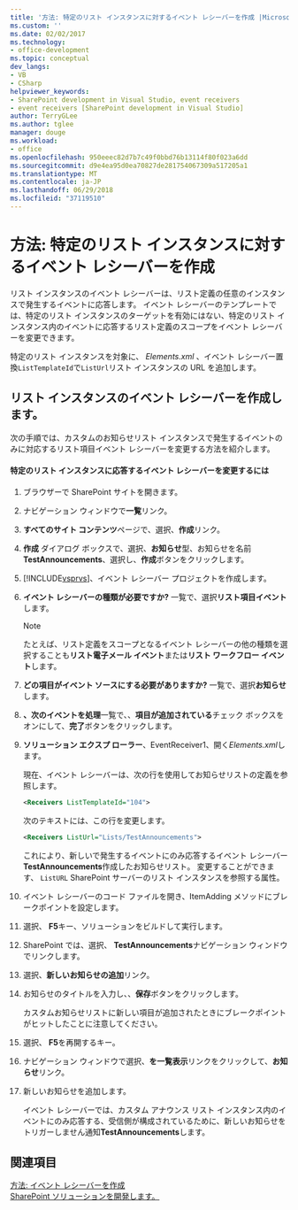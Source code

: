 ```yaml
---
title: '方法: 特定のリスト インスタンスに対するイベント レシーバーを作成 |Microsoft Docs'
ms.custom: ''
ms.date: 02/02/2017
ms.technology:
- office-development
ms.topic: conceptual
dev_langs:
- VB
- CSharp
helpviewer_keywords:
- SharePoint development in Visual Studio, event receivers
- event receivers [SharePoint development in Visual Studio]
author: TerryGLee
ms.author: tglee
manager: douge
ms.workload:
- office
ms.openlocfilehash: 950eeec82d7b7c49f0bbd76b13114f80f023a6dd
ms.sourcegitcommit: d9e4ea95d0ea70827de281754067309a517205a1
ms.translationtype: MT
ms.contentlocale: ja-JP
ms.lasthandoff: 06/29/2018
ms.locfileid: "37119510"
---
```

# <a name="how-to-create-an-event-receiver-for-a-specific-list-instance"></a>方法: 特定のリスト インスタンスに対するイベント レシーバーを作成
  リスト インスタンスのイベント レシーバーは、リスト定義の任意のインスタンスで発生するイベントに応答します。 イベント レシーバーのテンプレートでは、特定のリスト インスタンスのターゲットを有効にはない、特定のリスト インスタンス内のイベントに応答するリスト定義のスコープをイベント レシーバーを変更できます。  
  
 特定のリスト インスタンスを対象に、 *Elements.xml* 、イベント レシーバー置換`ListTemplateId`で`ListUrl`リスト インスタンスの URL を追加します。  
  
## <a name="create-a-list-instance-event-receiver"></a>リスト インスタンスのイベント レシーバーを作成します。  
 次の手順では、カスタムのお知らせリスト インスタンスで発生するイベントのみに対応するリスト項目イベント レシーバーを変更する方法を紹介します。  
  
#### <a name="to-modify-an-event-receiver-to-respond-to-a-specific-list-instance"></a>特定のリスト インスタンスに応答するイベント レシーバーを変更するには  
  
1.  ブラウザーで SharePoint サイトを開きます。  
  
2.  ナビゲーション ウィンドウで**一覧**リンク。  
  
3.  **すべてのサイト コンテンツ**ページで、選択、**作成**リンク。  
  
4.  **作成** ダイアログ ボックスで、選択、**お知らせ**型、お知らせを名前**TestAnnouncements**、選択し、**作成**ボタンをクリックします。  
  
5.  [!INCLUDE[vsprvs](../sharepoint/includes/vsprvs-md.md)]、イベント レシーバー プロジェクトを作成します。  
  
6.  **イベント レシーバーの種類が必要ですか?** 一覧で、選択**リスト項目イベント**します。  
  
    > [!NOTE]  
    >  たとえば、リスト定義をスコープとなるイベント レシーバーの他の種類を選択することも**リスト電子メール イベント**または**リスト ワークフロー イベント**します。  
  
7.  **どの項目がイベント ソースにする必要がありますか?** 一覧で、選択**お知らせ**します。  
  
8.  **、次のイベントを処理**一覧で、、**項目が追加されている**チェック ボックスをオンにして、**完了**ボタンをクリックします。  
  
9. **ソリューション エクスプ ローラー**、EventReceiver1、開く*Elements.xml*します。  
  
     現在、イベント レシーバーは、次の行を使用してお知らせリストの定義を参照します。  
  
    ```xml  
    <Receivers ListTemplateId="104">  
    ```  
  
     次のテキストには、この行を変更します。  
  
    ```xml  
    <Receivers ListUrl="Lists/TestAnnouncements">  
    ```  
  
     これにより、新しいで発生するイベントにのみ応答するイベント レシーバー **TestAnnouncements**作成したお知らせリスト。 変更することができます、 `ListURL` SharePoint サーバーのリスト インスタンスを参照する属性。  
  
10. イベント レシーバーのコード ファイルを開き、ItemAdding メソッドにブレークポイントを設定します。  
  
11. 選択、 **F5**キー、ソリューションをビルドして実行します。  
  
12. SharePoint では、選択、 **TestAnnouncements**ナビゲーション ウィンドウでリンクします。  
  
13. 選択、**新しいお知らせの追加**リンク。  
  
14. お知らせのタイトルを入力し、、**保存**ボタンをクリックします。  
  
     カスタムお知らせリストに新しい項目が追加されたときにブレークポイントがヒットしたことに注意してください。  
  
15. 選択、 **F5**を再開するキー。  
  
16. ナビゲーション ウィンドウで選択、**を一覧表示**リンクをクリックして、**お知らせ**リンク。  
  
17. 新しいお知らせを追加します。  
  
     イベント レシーバーでは、カスタム アナウンス リスト インスタンス内のイベントにのみ応答する、受信側が構成されているために、新しいお知らせをトリガーしません通知**TestAnnouncements**します。  
  
## <a name="see-also"></a>関連項目
 [方法: イベント レシーバーを作成](../sharepoint/how-to-create-an-event-receiver.md)   
 [SharePoint ソリューションを開発します。](../sharepoint/developing-sharepoint-solutions.md)  
  
